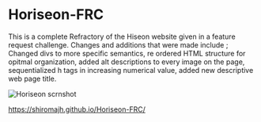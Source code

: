 # Horiseon-FRC

This is a complete Refractory of the Hiseon website given in a feature request challenge. Changes and additions that were made include ; Changed divs to more specific semantics, re ordered HTML structure for opitmal organization, added alt descriptions to every image on the page, sequentialized h tags in increasing numerical value, added new descriptive web page title. 

![Horiseon scrnshot](https://user-images.githubusercontent.com/78002356/111924495-e2beec00-8a72-11eb-9877-9f27489340d1.JPG)

https://shiromajh.github.io/Horiseon-FRC/
